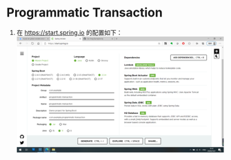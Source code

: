 # Programmatic Transaction

1. 在 https://start.spring.io 的配置如下：
![Spring Initializer](assets/images/spring.initializr.png)